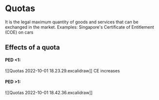# Quotas
It is the legal maximum quantity of goods and services that can be exchanged in the market.
Examples: Singapore's Certificate of Entitlement (COE) on cars

## Effects of a quota
#### PED <1:
![[Quotas 2022-10-01 18.23.29.excalidraw]]
CE increases
#### PED >1:
![[Quotas 2022-10-01 18.42.36.excalidraw]]